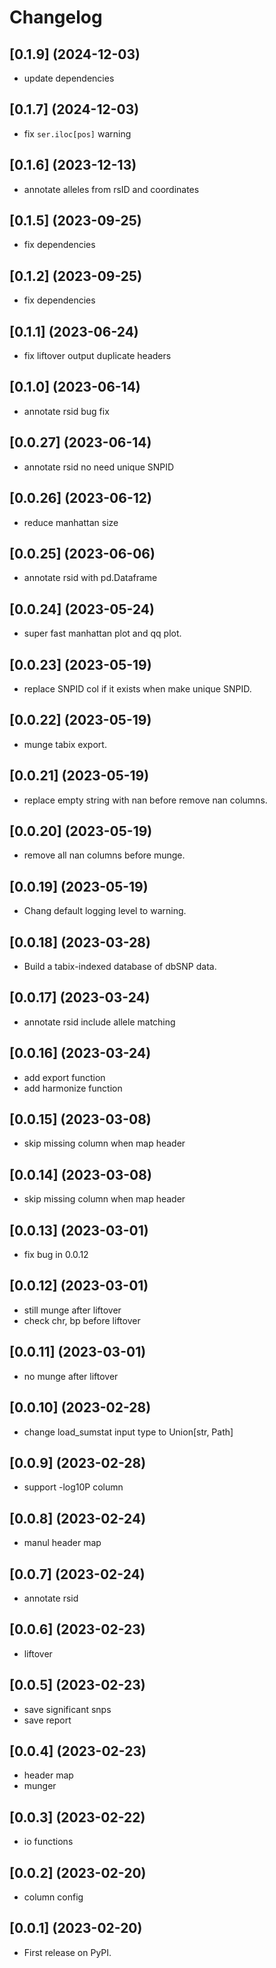 # Changelog
## [0.1.9] (2024-12-03)

* update dependencies

## [0.1.7] (2024-12-03)

* fix `ser.iloc[pos]` warning

## [0.1.6] (2023-12-13)

* annotate alleles from rsID and coordinates

## [0.1.5] (2023-09-25)

* fix dependencies

## [0.1.2] (2023-09-25)

* fix dependencies

## [0.1.1] (2023-06-24)

* fix liftover output duplicate headers

## [0.1.0] (2023-06-14)

* annotate rsid bug fix

## [0.0.27] (2023-06-14)

* annotate rsid no need unique SNPID


## [0.0.26] (2023-06-12)

* reduce manhattan size

## [0.0.25] (2023-06-06)

* annotate rsid with pd.Dataframe

## [0.0.24] (2023-05-24)

* super fast manhattan plot and qq plot.

## [0.0.23] (2023-05-19)

* replace SNPID col if it exists when make unique SNPID.

## [0.0.22] (2023-05-19)

* munge tabix export.

## [0.0.21] (2023-05-19)

* replace empty string with nan before remove nan columns.

## [0.0.20] (2023-05-19)

* remove all nan columns before munge.

## [0.0.19] (2023-05-19)

* Chang default logging level to warning.

## [0.0.18] (2023-03-28)

* Build a tabix-indexed database of dbSNP data.

## [0.0.17] (2023-03-24)

* annotate rsid include allele matching

## [0.0.16] (2023-03-24)

* add export function
* add harmonize function

## [0.0.15] (2023-03-08)

* skip missing column when map header

## [0.0.14] (2023-03-08)

* skip missing column when map header

## [0.0.13] (2023-03-01)

* fix bug in 0.0.12

## [0.0.12] (2023-03-01)

* still munge after liftover
* check chr, bp before liftover

## [0.0.11] (2023-03-01)

* no munge after liftover

## [0.0.10] (2023-02-28)

* change load_sumstat input type to Union[str, Path]

## [0.0.9] (2023-02-28)

* support -log10P column

## [0.0.8] (2023-02-24)

* manul header map

## [0.0.7] (2023-02-24)

* annotate rsid

## [0.0.6] (2023-02-23)

* liftover

## [0.0.5] (2023-02-23)

* save significant snps
* save report

## [0.0.4] (2023-02-23)

* header map
* munger

## [0.0.3] (2023-02-22)

* io functions


## [0.0.2] (2023-02-20)

* column config


## [0.0.1] (2023-02-20)

* First release on PyPI.
